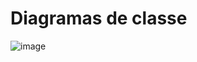 # Diagramas de classe
![image](![image](https://github.com/DisciplinasProgramacao/projeto3-g7/assets/125704966/60d1e76c-8794-478a-b606-b27989e81576)
)

